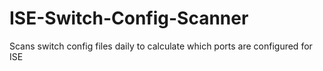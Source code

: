 # ISE-Switch-Config-Scanner
Scans switch config files daily to calculate which ports are configured for ISE
